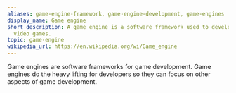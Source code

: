 ```yaml
---
aliases: game-engine-framework, game-engine-development, game-engines
display_name: Game engine
short_description: A game engine is a software framework used to develop and create
  video games.
topic: game-engine
wikipedia_url: https://en.wikipedia.org/wi/Game_engine
---
```

Game engines are software frameworks for game development. Game engines do the heavy lifting for developers so they can focus on other aspects of game development.
